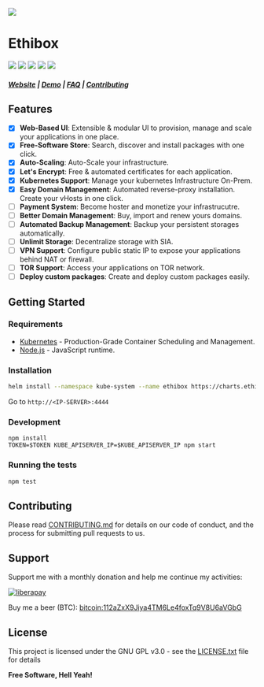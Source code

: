 ![](https://raw.githubusercontent.com/ston3o/ethibox/master/.github/background.jpg)

# Ethibox

[![](https://img.shields.io/github/tag/ston3o/ethibox.svg?label=version&style=flat-square&colorA=0d7377&colorB=44c2c7)](https://github.com/ston3o/ethibox/releases)
[![](https://img.shields.io/badge/license-GPL%20v3%2B-yellow.svg?style=flat-square&colorA=0d7377&colorB=44c2c7)](https://raw.githubusercontent.com/ston3o/ethibox/master/LICENSE.txt)
[![](https://img.shields.io/travis/ston3o/ethibox.svg?style=flat-square&colorA=0d7377&colorB=44c2c7)](https://travis-ci.org/ston3o/ethibox/branches)
[![](https://img.shields.io/codeclimate/maintainability/ston3o/ethibox.svg?style=flat-square&colorA=0d7377&colorB=44c2c7)](https://codeclimate.com/github/ston3o/ethibox)
[![](https://img.shields.io/badge/donate-liberapay-blue.svg?style=flat-square&colorA=0d7377&colorB=44c2c7)](https://liberapay.com/ston3o/donate)

##### [Website](https://ethibox.fr) | [Demo](https://demo.ethibox.fr) | [FAQ](https://ethibox.fr/faq) | [Contributing](https://github.com/ston3o/ethibox/blob/master/.github/CONTRIBUTING.md)

## Features

* [x] **Web-Based UI**: Extensible & modular UI to provision, manage and scale your applications in one place.
* [x] **Free-Software Store**: Search, discover and install packages with one click.
* [x] **Auto-Scaling**: Auto-Scale your infrastructure.
* [x] **Let's Encrypt**: Free & automated certificates for each application.
* [x] **Kubernetes Support**: Manage your kubernetes Infrastructure On-Prem.
* [x] **Easy Domain Management**: Automated reverse-proxy installation. Create your vHosts in one click.
* [ ] **Payment System**: Become hoster and monetize your infrastrucutre.
* [ ] **Better Domain Management**: Buy, import and renew yours domains.
* [ ] **Automated Backup Management**: Backup your persistent storages automatically.
* [ ] **Unlimit Storage**: Decentralize storage with SIA.
* [ ] **VPN Support**: Configure public static IP to expose your applications behind NAT or firewall.
* [ ] **TOR Support**: Access your applications on TOR network.
* [ ] **Deploy custom packages**: Create and deploy custom packages easily.

## Getting Started

### Requirements

* [Kubernetes](https://github.com/kubernetes/kubernetes) - Production-Grade Container Scheduling and Management.
* [Node.js](https://github.com/nodejs/node) - JavaScript runtime.

### Installation

```bash
helm install --namespace kube-system --name ethibox https://charts.ethibox.fr/ethibox-0.1.0.tgz
```

Go to `http://<IP-SERVER>:4444`

### Development

```
npm install
TOKEN=$TOKEN KUBE_APISERVER_IP=$KUBE_APISERVER_IP npm start
```

### Running the tests

```bash
npm test
```

## Contributing

Please read [CONTRIBUTING.md](https://github.com/ston3o/ethibox/blob/master/.github/CONTRIBUTING.md) for details on our code of conduct, and the process for submitting pull requests to us.

## Support

Support me with a monthly donation and help me continue my activities:

[![liberapay](https://liberapay.com/assets/widgets/donate.svg)](https://liberapay.com/ston3o/donate)

Buy me a beer (BTC): [bitcoin:112aZxX9Jiya4TM6Le4foxTq9V8U6aVGbG](112aZxX9Jiya4TM6Le4foxTq9V8U6aVGbG)

## License

This project is licensed under the GNU GPL v3.0 - see the [LICENSE.txt](https://raw.githubusercontent.com/ston3o/ethibox/master/LICENSE.txt) file for details

**Free Software, Hell Yeah!**
